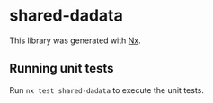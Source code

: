 # shared-dadata

This library was generated with [Nx](https://nx.dev).

## Running unit tests

Run `nx test shared-dadata` to execute the unit tests.
